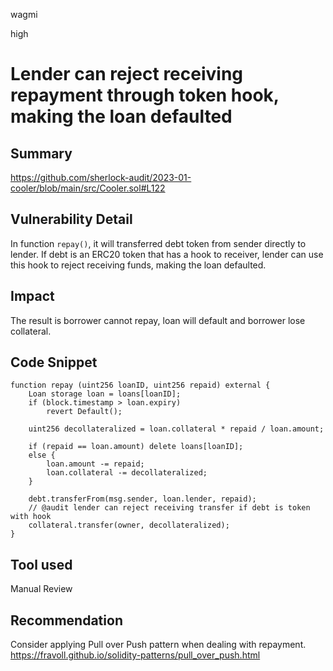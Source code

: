 wagmi

high

# Lender can reject receiving repayment through token hook, making the loan defaulted

## Summary
https://github.com/sherlock-audit/2023-01-cooler/blob/main/src/Cooler.sol#L122

## Vulnerability Detail
In function `repay()`, it will transferred debt token from sender directly to lender. If debt is an ERC20 token that has a hook to receiver, lender can use this hook to reject receiving funds, making the loan defaulted. 


## Impact
The result is borrower cannot repay, loan will default and borrower lose collateral.

## Code Snippet

```solidity
function repay (uint256 loanID, uint256 repaid) external {
    Loan storage loan = loans[loanID];
    if (block.timestamp > loan.expiry) 
        revert Default();

    uint256 decollateralized = loan.collateral * repaid / loan.amount;

    if (repaid == loan.amount) delete loans[loanID]; 
    else {
        loan.amount -= repaid;
        loan.collateral -= decollateralized;
    }

    debt.transferFrom(msg.sender, loan.lender, repaid);
    // @audit lender can reject receiving transfer if debt is token with hook
    collateral.transfer(owner, decollateralized);
}
```

## Tool used

Manual Review

## Recommendation
Consider applying Pull over Push pattern when dealing with repayment.
https://fravoll.github.io/solidity-patterns/pull_over_push.html
